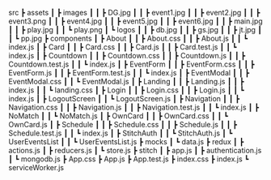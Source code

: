 src
┣ assets
┃ ┣ images
┃ ┃ ┣ DG.jpg
┃ ┃ ┣ event1.jpg
┃ ┃ ┣ event2.jpg
┃ ┃ ┣ event3.png
┃ ┃ ┣ event4.jpg
┃ ┃ ┣ event5.jpg
┃ ┃ ┣ event6.jpg
┃ ┃ ┣ main.jpg
┃ ┃ ┣ play.jpg
┃ ┃ ┗ play.png
┃ ┗ logos
┃ ┃ ┣ db.jpg
┃ ┃ ┣ gs.jpg
┃ ┃ ┣ jt.jpg
┃ ┃ ┗ pp.jpg
┣ components
┃ ┣ About
┃ ┃ ┣ About.css
┃ ┃ ┣ About.js
┃ ┃ ┗ index.js
┃ ┣ Card
┃ ┃ ┣ Card.css
┃ ┃ ┣ Card.js
┃ ┃ ┣ Card.test.js
┃ ┃ ┗ index.js
┃ ┣ Countdown
┃ ┃ ┣ Countdown.css
┃ ┃ ┣ Countdown.js
┃ ┃ ┣ Countdown.test.js
┃ ┃ ┗ index.js
┃ ┣ EventForm
┃ ┃ ┣ EventForm.css
┃ ┃ ┣ EventForm.js
┃ ┃ ┣ EventForm.test.js
┃ ┃ ┗ index.js
┃ ┣ EventModal
┃ ┃ ┣ EventModal.css
┃ ┃ ┗ EventModal.js
┃ ┣ Landing
┃ ┃ ┣ Landing.js
┃ ┃ ┣ index.js
┃ ┃ ┗ landing.css
┃ ┣ Login
┃ ┃ ┣ Login.css
┃ ┃ ┣ Login.js
┃ ┃ ┗ index.js
┃ ┣ LogoutScreen
┃ ┃ ┗ LogoutScreen.js
┃ ┣ Navigation
┃ ┃ ┣ Navigation.css
┃ ┃ ┣ Navigation.js
┃ ┃ ┣ Navigation.test.js
┃ ┃ ┗ index.js
┃ ┣ NoMatch
┃ ┃ ┗ NoMatch.js
┃ ┣ OwnCard
┃ ┃ ┣ OwnCard.css
┃ ┃ ┗ OwnCard.js
┃ ┣ Schedule
┃ ┃ ┣ Schedule.css
┃ ┃ ┣ Schedule.js
┃ ┃ ┣ Schedule.test.js
┃ ┃ ┗ index.js
┃ ┣ StitchAuth
┃ ┃ ┗ StitchAuth.js
┃ ┗ UserEventsList
┃ ┃ ┗ UserEventsList.js
┣ mocks
┃ ┗ data.js
┣ redux
┃ ┣ actions.js
┃ ┣ reducers.js
┃ ┗ store.js
┣ stitch
┃ ┣ app.js
┃ ┣ authentication.js
┃ ┗ mongodb.js
┣ App.css
┣ App.js
┣ App.test.js
┣ index.css
┣ index.js
┗ serviceWorker.js
